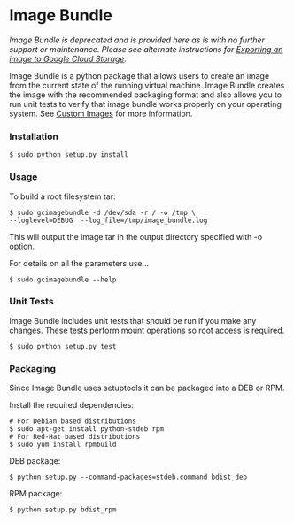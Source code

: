 Image Bundle
============

_Image Bundle is deprecated and is provided here as is with no further support or maintenance. Please see alternate instructions for [Exporting an image to Google Cloud Storage](https://cloud.google.com/compute/docs/creating-custom-image#export_an_image_to_google_cloud_storage)._

Image Bundle is a python package that allows users to create an image from the current state of the running virtual machine. Image Bundle creates the image with the recommended packaging format and also allows you to run unit tests to verify that image bundle works properly on your operating system. See [Custom Images](https://cloud.google.com/compute/docs/creating-custom-image) for more information.

### Installation

    $ sudo python setup.py install

### Usage

To build a root filesystem tar:

    $ sudo gcimagebundle -d /dev/sda -r / -o /tmp \
    --loglevel=DEBUG  --log_file=/tmp/image_bundle.log

This will output the image tar in the output directory specified with -o option.

For details on all the parameters use...

    $ sudo gcimagebundle --help

### Unit Tests

Image Bundle includes unit tests that should be run if you make any changes. These tests perform mount operations so root access is required.

    $ sudo python setup.py test

### Packaging

Since Image Bundle uses setuptools it can be packaged into a DEB or RPM.

Install the required dependencies:

    # For Debian based distributions
    $ sudo apt-get install python-stdeb rpm
    # For Red-Hat based distributions
    $ sudo yum install rpmbuild 

DEB package:

    $ python setup.py --command-packages=stdeb.command bdist_deb
    
RPM package:

    $ python setup.py bdist_rpm
